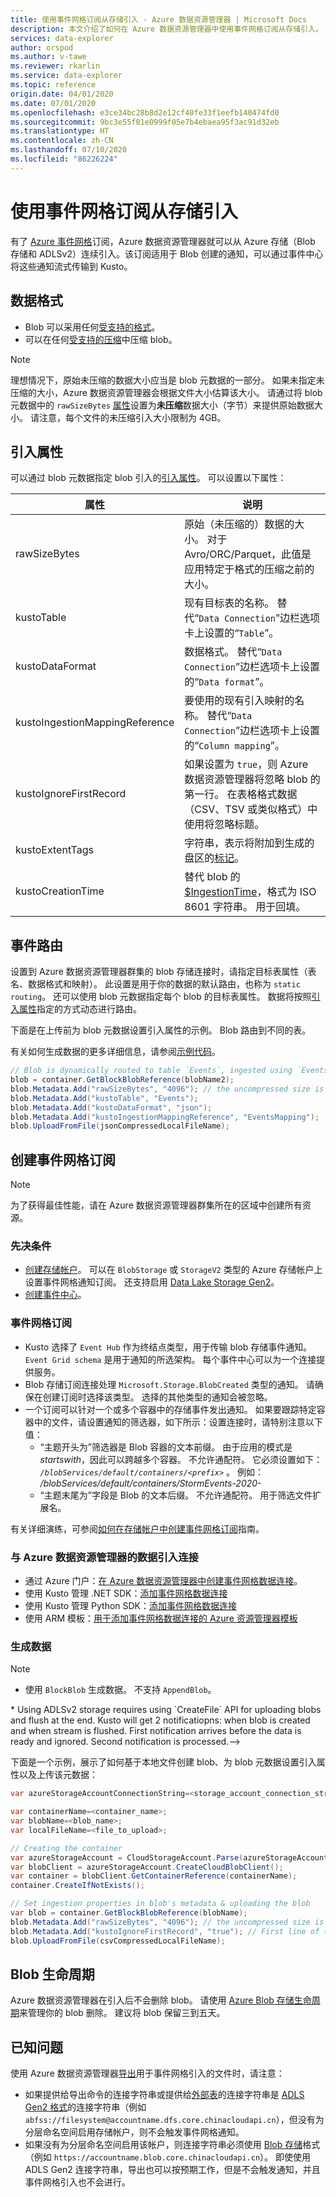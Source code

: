 ```yaml
---
title: 使用事件网格订阅从存储引入 - Azure 数据资源管理器 | Microsoft Docs
description: 本文介绍了如何在 Azure 数据资源管理器中使用事件网格订阅从存储引入。
services: data-explorer
author: orspod
ms.author: v-tawe
ms.reviewer: rkarlin
ms.service: data-explorer
ms.topic: reference
origin.date: 04/01/2020
ms.date: 07/01/2020
ms.openlocfilehash: e3ce34bc28b8d2e12cf40fe33f1eefb140474fd0
ms.sourcegitcommit: 9bc3e55f01e0999f05e7b4ebaea95f3ac91d32eb
ms.translationtype: HT
ms.contentlocale: zh-CN
ms.lasthandoff: 07/10/2020
ms.locfileid: "86226224"
---
```

# <a name="ingest-from-storage-using-event-grid-subscription"></a>使用事件网格订阅从存储引入

有了 [Azure 事件网格](https://docs.azure.cn/event-grid/overview)订阅，Azure 数据资源管理器就可以从 Azure 存储（Blob 存储和 ADLSv2）连续引入。该订阅适用于 Blob 创建的通知，可以通过事件中心将这些通知流式传输到 Kusto。

## <a name="data-format"></a>数据格式

* Blob 可以采用任何[受支持的格式](../../../ingestion-supported-formats.md)。
* 可以在任何[受支持的压缩](../../../ingestion-supported-formats.md#supported-data-compression-formats)中压缩 blob。

> [!NOTE]
> 理想情况下，原始未压缩的数据大小应当是 blob 元数据的一部分。
> 如果未指定未压缩的大小，Azure 数据资源管理器会根据文件大小估算该大小。 请通过将 blob 元数据中的 `rawSizeBytes` [属性](#ingestion-properties)设置为**未压缩**数据大小（字节）来提供原始数据大小。
> 请注意，每个文件的未压缩引入大小限制为 4GB。

## <a name="ingestion-properties"></a>引入属性

可以通过 blob 元数据指定 blob 引入的[引入属性](../../../ingestion-properties.md)。
可以设置以下属性：

|属性 | 说明|
|---|---|
| rawSizeBytes | 原始（未压缩的）数据的大小。 对于 Avro/ORC/Parquet，此值是应用特定于格式的压缩之前的大小。|
| kustoTable |  现有目标表的名称。 替代“`Data Connection`”边栏选项卡上设置的“`Table`”。 |
| kustoDataFormat |  数据格式。 替代“`Data Connection`”边栏选项卡上设置的“`Data format`”。 |
| kustoIngestionMappingReference |  要使用的现有引入映射的名称。 替代“`Data Connection`”边栏选项卡上设置的“`Column mapping`”。|
| kustoIgnoreFirstRecord | 如果设置为 `true`，则 Azure 数据资源管理器将忽略 blob 的第一行。 在表格格式数据（CSV、TSV 或类似格式）中使用将忽略标题。 |
| kustoExtentTags | 字符串，表示将附加到生成的盘区的[标记](../extents-overview.md#extent-tagging)。 |
| kustoCreationTime |  替代 blob 的 [$IngestionTime](../../query/ingestiontimefunction.md?pivots=azuredataexplorer)，格式为 ISO 8601 字符串。 用于回填。 |

## <a name="events-routing"></a>事件路由

设置到 Azure 数据资源管理器群集的 blob 存储连接时，请指定目标表属性（表名、数据格式和映射）。 此设置是用于你的数据的默认路由，也称为 `static routing`。
还可以使用 blob 元数据指定每个 blob 的目标表属性。 数据将按照[引入属性](#ingestion-properties)指定的方式动态进行路由。

下面是在上传前为 blob 元数据设置引入属性的示例。 Blob 路由到不同的表。

有关如何生成数据的更多详细信息，请参阅[示例代码](#generating-data)。

 ```csharp
// Blob is dynamically routed to table `Events`, ingested using `EventsMapping` data mapping
blob = container.GetBlockBlobReference(blobName2);
blob.Metadata.Add("rawSizeBytes", "4096‬"); // the uncompressed size is 4096 bytes
blob.Metadata.Add("kustoTable", "Events");
blob.Metadata.Add("kustoDataFormat", "json");
blob.Metadata.Add("kustoIngestionMappingReference", "EventsMapping");
blob.UploadFromFile(jsonCompressedLocalFileName);
```

## <a name="create-event-grid-subscription"></a>创建事件网格订阅

> [!Note]
> 为了获得最佳性能，请在 Azure 数据资源管理器群集所在的区域中创建所有资源。

### <a name="prerequisites"></a>先决条件

* [创建存储帐户](https://docs.azure.cn/storage/common/storage-quickstart-create-account)。 
  可以在 `BlobStorage` 或 `StorageV2` 类型的 Azure 存储帐户上设置事件网格通知订阅。 
  还支持启用 [Data Lake Storage Gen2](https://docs.azure.cn/storage/blobs/data-lake-storage-introduction)。
* [创建事件中心](https://docs.azure.cn/event-hubs/event-hubs-create)。

### <a name="event-grid-subscription"></a>事件网格订阅

* Kusto 选择了 `Event Hub` 作为终结点类型，用于传输 blob 存储事件通知。 `Event Grid schema` 是用于通知的所选架构。 每个事件中心可以为一个连接提供服务。
* Blob 存储订阅连接处理 `Microsoft.Storage.BlobCreated` 类型的通知。 请确保在创建订阅时选择该类型。 选择的其他类型的通知会被忽略。
* 一个订阅可以针对一个或多个容器中的存储事件发出通知。 如果要跟踪特定容器中的文件，请设置通知的筛选器，如下所示：设置连接时，请特别注意以下值： 
   * “主题开头为”筛选器是 Blob 容器的文本前缀。 由于应用的模式是 *startswith*，因此可以跨越多个容器。 不允许通配符。
     它必须设置如下： *`/blobServices/default/containers/<prefix>`* 。 例如： */blobServices/default/containers/StormEvents-2020-*
   * “主题末尾为”字段是 Blob 的文本后缀。 不允许通配符。 用于筛选文件扩展名。

有关详细演练，可参阅[如何在存储帐户中创建事件网格订阅](../../../ingest-data-event-grid.md#create-an-event-grid-subscription-in-your-storage-account)指南。

### <a name="data-ingestion-connection-to-azure-data-explorer"></a>与 Azure 数据资源管理器的数据引入连接

* 通过 Azure 门户：[在 Azure 数据资源管理器中创建事件网格数据连接](../../../ingest-data-event-grid.md#create-an-event-grid-data-connection-in-azure-data-explorer)。
* 使用 Kusto 管理 .NET SDK：[添加事件网格数据连接](../../../data-connection-event-grid-csharp.md#add-an-event-grid-data-connection)
* 使用 Kusto 管理 Python SDK：[添加事件网格数据连接](../../../data-connection-event-grid-python.md#add-an-event-grid-data-connection)
* 使用 ARM 模板：[用于添加事件网格数据连接的 Azure 资源管理器模板](../../../data-connection-event-grid-resource-manager.md#azure-resource-manager-template-for-adding-an-event-grid-data-connection)

### <a name="generating-data"></a>生成数据

> [!NOTE]
> * 使用 `BlockBlob` 生成数据。 不支持 `AppendBlob`。
<!--> * Using ADLSv2 storage requires using `CreateFile` API for uploading blobs and flush at the end. 
    Kusto will get 2 notificatiopns: when blob is created and when stream is flushed. First notification arrives before the data is ready and ignored. Second notification is processed.-->

下面是一个示例，展示了如何基于本地文件创建 blob、为 blob 元数据设置引入属性以及上传该元数据：

 ```csharp
 var azureStorageAccountConnectionString=<storage_account_connection_string>;

var containerName=<container_name>;
var blobName=<blob_name>;
var localFileName=<file_to_upload>;

// Creating the container
var azureStorageAccount = CloudStorageAccount.Parse(azureStorageAccountConnectionString);
var blobClient = azureStorageAccount.CreateCloudBlobClient();
var container = blobClient.GetContainerReference(containerName);
container.CreateIfNotExists();

// Set ingestion properties in blob's metadata & uploading the blob
var blob = container.GetBlockBlobReference(blobName);
blob.Metadata.Add("rawSizeBytes", "4096‬"); // the uncompressed size is 4096 bytes
blob.Metadata.Add("kustoIgnoreFirstRecord", "true"); // First line of this csv file are headers
blob.UploadFromFile(csvCompressedLocalFileName);
```

## <a name="blob-lifecycle"></a>Blob 生命周期

Azure 数据资源管理器在引入后不会删除 blob。 请使用 [Azure Blob 存储生命周期](/azure/storage/blobs/storage-lifecycle-management-concepts?tabs=azure-portal)来管理你的 blob 删除。 建议将 blob 保留三到五天。

## <a name="known-issues"></a>已知问题

使用 Azure 数据资源管理器[导出](../data-export/export-data-to-storage.md)用于事件网格引入的文件时，请注意： 
* 如果提供给导出命令的连接字符串或提供给[外部表](../data-export/export-data-to-an-external-table.md)的连接字符串是 [ADLS Gen2 格式](../../api/connection-strings/storage.md#azure-data-lake-store)的连接字符串（例如 `abfss://filesystem@accountname.dfs.core.chinacloudapi.cn`），但没有为分层命名空间启用存储帐户，则不会触发事件网格通知。 
* 如果没有为分层命名空间启用该帐户，则连接字符串必须使用 [Blob 存储](../../api/connection-strings/storage.md#azure-storage-blob)格式（例如 `https://accountname.blob.core.chinacloudapi.cn`）。 即使使用 ADLS Gen2 连接字符串，导出也可以按预期工作，但是不会触发通知，并且事件网格引入也不会进行。
